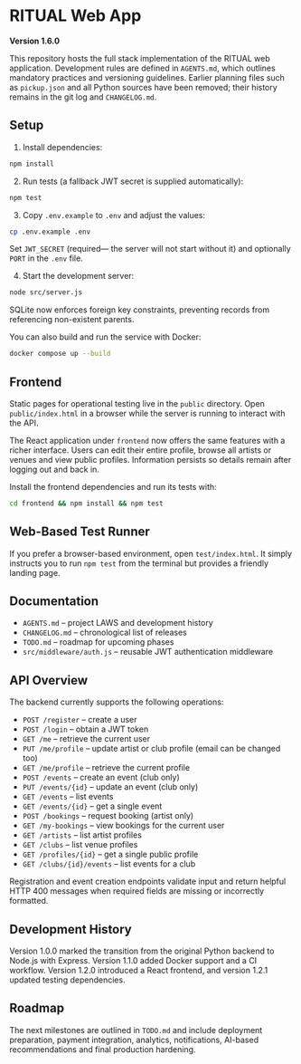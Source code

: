 # RITUAL Web App

**Version 1.6.0**

This repository hosts the full stack implementation of the RITUAL web application. Development rules are defined in `AGENTS.md`, which outlines mandatory practices and versioning guidelines. Earlier planning files such as `pickup.json` and all Python sources have been removed; their history remains in the git log and `CHANGELOG.md`.

## Setup

1. Install dependencies:

```bash
npm install
```

2. Run tests (a fallback JWT secret is supplied automatically):

```bash
npm test
```

3. Copy `.env.example` to `.env` and adjust the values:

```bash
cp .env.example .env
```

Set `JWT_SECRET` (required— the server will not start without it) and optionally `PORT` in the `.env` file.

4. Start the development server:

```bash
node src/server.js
```

SQLite now enforces foreign key constraints, preventing records from referencing non-existent parents.

You can also build and run the service with Docker:

```bash
docker compose up --build
```

## Frontend

Static pages for operational testing live in the `public` directory. Open `public/index.html` in a browser while the server is running to interact with the API.

The React application under `frontend` now offers the same features with a richer interface. Users can edit their entire profile, browse all artists or venues and view public profiles. Information persists so details remain after logging out and back in.

Install the frontend dependencies and run its tests with:

```bash
cd frontend && npm install && npm test
```


## Web-Based Test Runner

If you prefer a browser-based environment, open `test/index.html`. It simply instructs you to run `npm test` from the terminal but provides a friendly landing page.

## Documentation

- `AGENTS.md` &ndash; project LAWS and development history
- `CHANGELOG.md` &ndash; chronological list of releases
- `TODO.md` &ndash; roadmap for upcoming phases
- `src/middleware/auth.js` &ndash; reusable JWT authentication middleware

## API Overview

The backend currently supports the following operations:

- `POST /register` – create a user
- `POST /login` – obtain a JWT token
- `GET /me` – retrieve the current user
- `PUT /me/profile` – update artist or club profile (email can be changed too)
- `GET /me/profile` – retrieve the current profile
- `POST /events` – create an event (club only)
- `PUT /events/{id}` – update an event (club only)
- `GET /events` – list events
- `GET /events/{id}` – get a single event
- `POST /bookings` – request booking (artist only)
- `GET /my-bookings` – view bookings for the current user
- `GET /artists` – list artist profiles
- `GET /clubs` – list venue profiles
- `GET /profiles/{id}` – get a single public profile
- `GET /clubs/{id}/events` – list events for a club

Registration and event creation endpoints validate input and return helpful
HTTP 400 messages when required fields are missing or incorrectly formatted.

## Development History

Version 1.0.0 marked the transition from the original Python backend to Node.js with Express. Version 1.1.0 added Docker support and a CI workflow. Version 1.2.0 introduced a React frontend, and version 1.2.1 updated testing dependencies.

## Roadmap

The next milestones are outlined in `TODO.md` and include deployment preparation, payment integration, analytics, notifications, AI-based recommendations and final production hardening.

